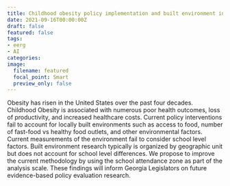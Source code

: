 ```yaml
---
title: Childhood obesity policy implementation and built environment in Georgia
date: 2021-09-16T00:00:00Z
draft: false
featured: false
tags:
- eerg
- AI
categories:
image:
  filename: featured
  focal_point: Smart
  preview_only: false
---
```

Obesity has risen in the United States over the past four decades. Childhood Obesity is associated with numerous poor health outcomes, loss of productivity, and increased healthcare costs. Current policy interventions fail to account for locally built environments such as access to food, number of fast-food vs healthy food outlets, and other environmental factors. Current measurements of the environment fail to consider school level factors. Built environment research typically is organized by geographic unit but does not account for school level differences. We propose to improve the current methodology by using the school attendance zone as part of the analysis scale. These findings will inform Georgia Legislators on future evidence-based policy evaluation research.
